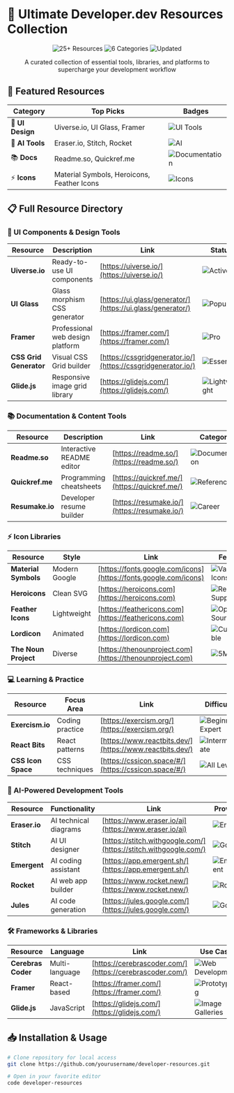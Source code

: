 # 🚀 Ultimate Developer.dev Resources Collection

<div align="center">
  <img src="https://img.shields.io/badge/Resources-25+-blue?style=for-the-badge" alt="25+ Resources">
  <img src="https://img.shields.io/badge/Categories-6-green?style=for-the-badge" alt="6 Categories">
  <img src="https://img.shields.io/badge/Updated-28_June_2024-brightgreen?style=for-the-badge" alt="Updated">
</div>

<div align="center">
  <p>A curated collection of essential tools, libraries, and platforms to supercharge your development workflow</p>
</div>

## 🌟 Featured Resources

| Category          | Top Picks                                                                 | Badges                                                                 |
|-------------------|---------------------------------------------------------------------------|------------------------------------------------------------------------|
| 🎨 **UI Design**  | Uiverse.io, UI Glass, Framer                                             | ![UI Tools](https://img.shields.io/badge/-Components-blueviolet)       |
| 🤖 **AI Tools**   | Eraser.io, Stitch, Rocket                                                | ![AI](https://img.shields.io/badge/-Cutting_Edge-red)                  |
| 📚 **Docs**       | Readme.so, Quickref.me                                                   | ![Documentation](https://img.shields.io/badge/-Essential-yellowgreen) |
| ⚡ **Icons**      | Material Symbols, Heroicons, Feather Icons                               | ![Icons](https://img.shields.io/badge/-Free_Resources-success)        |

## 📋 Full Resource Directory

### 🎨 UI Components & Design Tools

| Resource | Description | Link | Status |
|----------|-------------|------|--------|
| **Uiverse.io** | Ready-to-use UI components | [https://uiverse.io/](https://uiverse.io/) | ![Active](https://img.shields.io/badge/-Active-brightgreen) |
| **UI Glass** | Glass morphism CSS generator | [https://ui.glass/generator/](https://ui.glass/generator/) | ![Popular](https://img.shields.io/badge/-Popular-blue) |
| **Framer** | Professional web design platform | [https://framer.com/](https://framer.com/) | ![Pro](https://img.shields.io/badge/-Pro_Option-ff69b4) |
| **CSS Grid Generator** | Visual CSS Grid builder | [https://cssgridgenerator.io/](https://cssgridgenerator.io/) | ![Essential](https://img.shields.io/badge/-Essential-yellow) |
| **Glide.js** | Responsive image grid library | [https://glidejs.com/](https://glidejs.com/) | ![Lightweight](https://img.shields.io/badge/-Lightweight-green) |

### 📚 Documentation & Content Tools

| Resource | Description | Link | Category |
|----------|-------------|------|----------|
| **Readme.so** | Interactive README editor | [https://readme.so/](https://readme.so/) | ![Documentation](https://img.shields.io/badge/-Documentation-informational) |
| **Quickref.me** | Programming cheatsheets | [https://quickref.me/](https://quickref.me/) | ![Reference](https://img.shields.io/badge/-Reference-important) |
| **Resumake.io** | Developer resume builder | [https://resumake.io/](https://resumake.io/) | ![Career](https://img.shields.io/badge/-Career-blueviolet) |

### ⚡ Icon Libraries

| Resource | Style | Link | Features |
|----------|-------|------|----------|
| **Material Symbols** | Modern Google | [https://fonts.google.com/icons](https://fonts.google.com/icons) | ![Variable Icons](https://img.shields.io/badge/-Variable_Icons-blue) |
| **Heroicons** | Clean SVG | [https://heroicons.com](https://heroicons.com) | ![React/Vue Support](https://img.shields.io/badge/-React/Vue-9cf) |
| **Feather Icons** | Lightweight | [https://feathericons.com](https://feathericons.com) | ![Open Source](https://img.shields.io/badge/-Open_Source-success) |
| **Lordicon** | Animated | [https://lordicon.com](https://lordicon.com) | ![Customizable](https://img.shields.io/badge/-Customizable-ff69b4) |
| **The Noun Project** | Diverse | [https://thenounproject.com](https://thenounproject.com) | ![5M+ Icons](https://img.shields.io/badge/-5M%2B_Icons-yellow) |

### 💻 Learning & Practice

| Resource | Focus Area | Link | Difficulty |
|----------|------------|------|------------|
| **Exercism.io** | Coding practice | [https://exercism.org/](https://exercism.org/) | ![Beginner-Expert](https://img.shields.io/badge/-Beginner--Expert-green) |
| **React Bits** | React patterns | [https://www.reactbits.dev/](https://www.reactbits.dev/) | ![Intermediate](https://img.shields.io/badge/-Intermediate-yellow) |
| **CSS Icon Space** | CSS techniques | [https://cssicon.space/#/](https://cssicon.space/#/) | ![All Levels](https://img.shields.io/badge/-All_Levels-blue) |

### 🤖 AI-Powered Development Tools

| Resource | Functionality | Link | Provider |
|----------|---------------|------|----------|
| **Eraser.io** | AI technical diagrams | [https://www.eraser.io/ai](https://www.eraser.io/ai) | ![Eraser](https://img.shields.io/badge/-Eraser-important) |
| **Stitch** | AI UI designer | [https://stitch.withgoogle.com/](https://stitch.withgoogle.com/) | ![Google](https://img.shields.io/badge/-Google-blue) |
| **Emergent** | AI coding assistant | [https://app.emergent.sh/](https://app.emergent.sh/) | ![Emergent](https://img.shields.io/badge/-Emergent-9cf) |
| **Rocket** | AI web app builder | [https://www.rocket.new/](https://www.rocket.new/) | ![Rocket](https://img.shields.io/badge/-Rocket-red) |
| **Jules** | AI code generation | [https://jules.google.com/](https://jules.google.com/) | ![Google](https://img.shields.io/badge/-Google-blue) |

### 🛠 Frameworks & Libraries

| Resource | Language | Link | Use Case |
|----------|----------|------|----------|
| **Cerebras Coder** | Multi-language | [https://cerebrascoder.com/](https://cerebrascoder.com/) | ![Web Development](https://img.shields.io/badge/-Web_Development-blueviolet) |
| **Framer** | React-based | [https://framer.com/](https://framer.com/) | ![Prototyping](https://img.shields.io/badge/-Prototyping-yellowgreen) |
| **Glide.js** | JavaScript | [https://glidejs.com/](https://glidejs.com/) | ![Image Galleries](https://img.shields.io/badge/-Image_Galleries-ff69b4) |

## 📥 Installation & Usage

```bash
# Clone repository for local access
git clone https://github.com/yourusername/developer-resources.git

# Open in your favorite editor
code developer-resources
